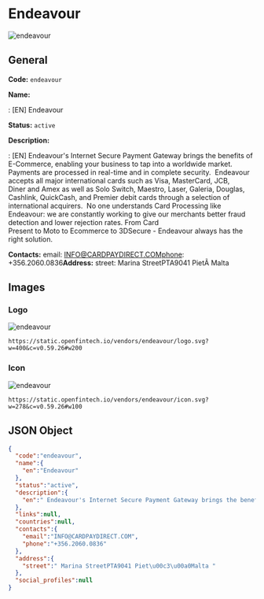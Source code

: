 
# Endeavour 
![endeavour](https://static.openfintech.io/vendors/endeavour/logo.svg?w=400&c=v0.59.26#w200)  

## General 
 
**Code:** `endeavour` 
 
**Name:** 
 
:	[EN] Endeavour 
 
**Status:** `active` 
 
**Description:** 
 
: [EN]  Endeavour's Internet Secure Payment Gateway brings the benefits of E-Commerce, enabling your business to tap into a worldwide market. Payments are processed in real-time and in complete security.  Endeavour accepts all major international cards such as Visa, MasterCard, JCB, Diner and Amex as well as Solo Switch, Maestro, Laser, Galeria, Douglas, Cashlink, QuickCash, and Premier debit cards through a selection of international acquirers.  No one understands Card Processing like Endeavour: we are constantly working to give our merchants better fraud detection and lower rejection rates. From Card Present to Moto to Ecommerce to 3DSecure - Endeavour always has the right solution.  
 
**Contacts:** 
email: INFO@CARDPAYDIRECT.COMphone: +356.2060.0836**Address:** 
street:  Marina StreetPTA9041 PietÃ Malta  

## Images 

### Logo 
 
![endeavour](https://static.openfintech.io/vendors/endeavour/logo.svg?w=400&c=v0.59.26#w200)  

```
https://static.openfintech.io/vendors/endeavour/logo.svg?w=400&c=v0.59.26#w200
```  

### Icon 
 
![endeavour](https://static.openfintech.io/vendors/endeavour/icon.svg?w=278&c=v0.59.26#w100)  

```
https://static.openfintech.io/vendors/endeavour/icon.svg?w=278&c=v0.59.26#w100
```  

## JSON Object 

```json
{
  "code":"endeavour",
  "name":{
    "en":"Endeavour"
  },
  "status":"active",
  "description":{
    "en":" Endeavour's Internet Secure Payment Gateway brings the benefits of E-Commerce, enabling your business to tap into a worldwide market. Payments are processed in real-time and in complete security.\u00a0 Endeavour accepts all major international cards such as\u00a0Visa, MasterCard, JCB, Diner\u00a0and\u00a0Amex\u00a0as well as\u00a0Solo Switch, Maestro, Laser, Galeria, Douglas, Cashlink, QuickCash, and Premier\u00a0debit cards through a selection of international acquirers.\u00a0 No one understands Card Processing like Endeavour: we are constantly working to give our merchants better fraud detection and lower rejection rates. From\u00a0Card Present\u00a0to\u00a0Moto\u00a0to\u00a0Ecommerce\u00a0to\u00a03DSecure\u00a0- Endeavour always has the right solution. "
  },
  "links":null,
  "countries":null,
  "contacts":{
    "email":"INFO@CARDPAYDIRECT.COM",
    "phone":"+356.2060.0836"
  },
  "address":{
    "street":" Marina StreetPTA9041 Piet\u00c3\u00a0Malta "
  },
  "social_profiles":null
}
```  
